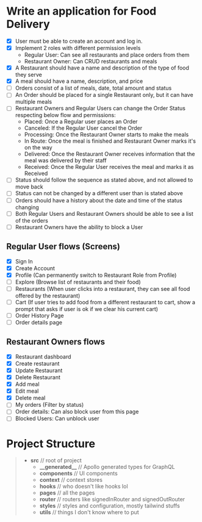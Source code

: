 # Write an application for Food Delivery

- [x] User must be able to create an account and log in.
- [x] Implement 2 roles with different permission levels
  - Regular User: Can see all restaurants and place orders from them
  - Restaurant Owner: Can CRUD restaurants and meals
- [x] A Restaurant should have a name and description of the type of food they serve
- [x] A meal should have a name, description, and price
- [ ] Orders consist of a list of meals, date, total amount and status
- [ ] An Order should be placed for a single Restaurant only, but it can have multiple meals
- [ ] Restaurant Owners and Regular Users can change the Order Status respecting below flow and permissions:
  - Placed: Once a Regular user places an Order
  - Canceled: If the Regular User cancel the Order
  - Processing: Once the Restaurant Owner starts to make the meals
  - In Route: Once the meal is finished and Restaurant Owner marks it's on the way
  - Delivered: Once the Restaurant Owner receives information that the meal was delivered by their staff
  - Received: Once the Regular User receives the meal and marks it as Received
- [ ] Status should follow the sequence as stated above, and not allowed to move back
- [ ] Status can not be changed by a different user than is stated above
- [ ] Orders should have a history about the date and time of the status changing
- [ ] Both Regular Users and Restaurant Owners should be able to see a list of the orders
- [ ] Restaurant Owners have the ability to block a User

## Regular User flows (Screens)

- [x] Sign In
- [x] Create Account
- [x] Profile (Can permanently switch to Restaurant Role from Profile)
- [ ] Explore (Browse list of restaurants and their food)
- [ ] Restaurants (When user clicks into a restaurant, they can see all food offered by the restaurant)
- [ ] Cart (If user tries to add food from a different restaurant to cart, show a prompt that asks if user is ok if we clear his current cart)
- [ ] Order History Page
- [ ] Order details page

## Restaurant Owners flows

- [x] Restaurant dashboard
- [x] Create restaurant
- [x] Update Restaurant
- [x] Delete Restaurant
- [x] Add meal
- [x] Edit meal
- [x] Delete meal
- [ ] My orders (Filter by status)
- [ ] Order details: Can also block user from this page
- [ ] Blocked Users: Can unblock user

# Project Structure

> - **src** // root of project
>   - **\_\_generated\_\_** // Apollo generated types for GraphQL
>   - **components** // UI components
>   - **context** // context stores
>   - **hooks** // who doesn't like hooks lol
>   - **pages** // all the pages
>   - **router** // routers like signedInRouter and signedOutRouter
>   - **styles** // styles and configuration, mostly tailwind stuffs
>   - **utils** // things I don't know where to put
